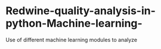 # Redwine-quality-analysis-in-python-Machine-learning-
Use of different machine learning modules to analyze 
